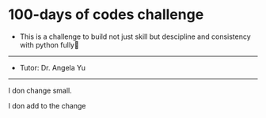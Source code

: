 # 100-days of codes challenge
- This is a challenge to build not just skill but descipline and consistency with python fully🐍
---------------------
- Tutor: Dr. Angela Yu 
---------------------
I don change small.

I don add to the change 
